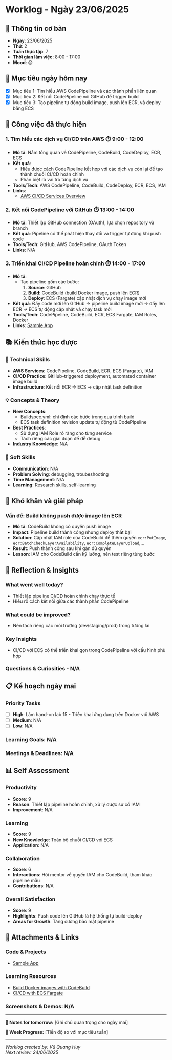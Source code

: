 # Worklog - Ngày 23/06/2025

## 📅 Thông tin cơ bản
- **Ngày**: 23/06/2025
- **Thứ**: 2
- **Tuần thực tập**: 7
- **Thời gian làm việc**: 8:00 - 17:00
- **Mood**: 😊

## 🎯 Mục tiêu ngày hôm nay
- [x] Mục tiêu 1: Tìm hiểu AWS CodePipeline và các thành phần liên quan 
- [X] Mục tiêu 2: Kết nối CodePipeline với GitHub để trigger build 
- [x] Mục tiêu 3: Tạo pipeline tự động build image, push lên ECR, và deploy bằng ECS

## 💼 Công việc đã thực hiện

### 1. Tìm hiểu các dịch vụ CI/CD trên AWS  ⏱️ 9:00 - 12:00
- **Mô tả**: Nắm tổng quan về CodePipeline, CodeBuild, CodeDeploy, ECR, ECS  
- **Kết quả**:
  - Hiểu được cách CodePipeline kết hợp với các dịch vụ còn lại để tạo thành chuỗi CI/CD hoàn chỉnh  
  - Phân biệt rõ vai trò từng dịch vụ  
- **Tools/Tech**: AWS CodePipeline, CodeBuild, CodeDeploy, ECR, ECS, IAM  
- **Links**:  
  - [AWS CI/CD Services Overview](https://docs.aws.amazon.com/codepipeline/latest/userguide/welcome.html)

### 2. Kết nối CodePipeline với GitHub ⏱️ 13:00 - 14:00
- **Mô tả**: Thiết lập GitHub connection (OAuth), lựa chọn repository và branch  
- **Kết quả**: Pipeline có thể phát hiện thay đổi và trigger tự động khi push code  
- **Tools/Tech**: GitHub, AWS CodePipeline, OAuth Token 
- **Links**: N/A

### 3. Triển khai CI/CD Pipeline hoàn chỉnh ⏱️ 14:00 - 17:00
- **Mô tả**: 
  - Tạo pipeline gồm các bước:
    1. **Source**: GitHub  
    2. **Build**: CodeBuild (build Docker image, push lên ECR)  
    3. **Deploy**: ECS (Fargate) cập nhật dịch vụ chạy image mới  
- **Kết quả**: Đẩy code mới lên GitHub → pipeline build image mới → đẩy lên ECR → ECS tự động cập nhật và chạy task mới  
- **Tools/Tech**: CodePipeline, CodeBuild, ECR, ECS Fargate, IAM Roles, Docker
- **Links**: [Sample App](https://github.com/ConKhiPecPeC/sample-apps.git)

## 📚 Kiến thức học được

### 🔧 Technical Skills
- **AWS Services**: CodePipeline, CodeBuild, ECR, ECS (Fargate), IAM  
- **CI/CD Practice**: GitHub-triggered deployment, automated container image build  
- **Infrastructure**: Kết nối ECR → ECS → cập nhật task definition  

### 💡 Concepts & Theory
- **New Concepts**: 
  - Buildspec.yml: chỉ định các bước trong quá trình build  
  - ECS task definition revision update tự động từ CodePipeline
- **Best Practices**: 
  - Sử dụng IAM Role rõ ràng cho từng service
  - Tách riêng các giai đoạn để dễ debug
- **Industry Knowledge**: N/A

### 🤝 Soft Skills
- **Communication**: N/A
- **Problem Solving**: debugging, troubeshooting
- **Time Management**: N/A
- **Learning**: Research skills, self-learning

## 🚧 Khó khăn và giải pháp

### Vấn đề: Build không push được image lên ECR
- **Mô tả**: CodeBuild không có quyền push image  
- **Impact**: Pipeline build thành công nhưng deploy thất bại  
- **Solution**: Cập nhật IAM role của CodeBuild để thêm quyền `ecr:PutImage`, `ecr:BatchCheckLayerAvailability`, `ecr:CompleteLayerUpload`,...  
- **Result**: Push thành công sau khi gán đủ quyền  
- **Lesson**: IAM cho CodeBuild cần kỹ lưỡng, nên test riêng từng bước

## 💭 Reflection & Insights

### What went well today?
- Thiết lập pipeline CI/CD hoàn chỉnh chạy thực tế  
- Hiểu rõ cách kết nối giữa các thành phần CodePipeline
  
### What could be improved?
- Nên tách riêng các môi trường (dev/staging/prod) trong tương lai 

### Key Insights
 - CI/CD với ECS có thể triển khai gọn trong CodePipeline với cấu hình phù hợp

### Questions & Curiosities - N/A

## 📋 Kế hoạch ngày mai

### Priority Tasks
- [ ] **High**: Làm hand-on lab 15 - Triển khai ứng dụng trên Docker với AWS
- [ ] **Medium**: N/A
- [ ] **Low**: N/A

### Learning Goals: N/A

### Meetings & Deadlines: N/A

## 📊 Self Assessment

### Productivity
- **Score**: 9
- **Reason**: Thiết lập pipeline hoàn chỉnh, xử lý được sự cố IAM
- **Improvement**: N/A

### Learning
- **Score**: 9
- **New Knowledge**: Toàn bộ chuỗi CI/CD với ECS
- **Application**: N/A

### Collaboration
- **Score**: 6
- **Interactions**: Hỏi mentor về quyền IAM cho CodeBuild, tham khảo pipeline mẫu
- **Contributions**: N/A

### Overall Satisfaction
- **Score**: 9
- **Highlights**: Push code lên GitHub là hệ thống tự build-deploy
- **Areas for Growth**: Tăng cường bảo mật pipeline

## 📎 Attachments & Links

### Code & Projects
- [Sample App](https://github.com/ConKhiPecPeC/sample-apps.git)

### Learning Resources
- [Build Docker images with CodeBuild](https://docs.aws.amazon.com/codebuild/latest/userguide/sample-docker.html)  
- [CI/CD with ECS Fargate](https://docs.aws.amazon.com/AmazonECS/latest/userguide/ecs-cd-pipeline.html)

### Screenshots & Demos: N/A

---

**📝 Notes for tomorrow:**
[Ghi chú quan trọng cho ngày mai]

**🎯 Week Progress:**
[Tiến độ so với mục tiêu tuần]

---
*Worklog created by: Vũ Quang Huy*  
*Next review: 24/06/2025*
